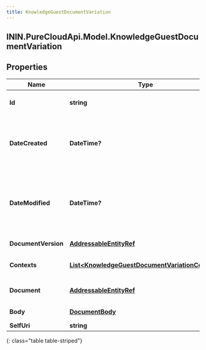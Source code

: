```yaml
---
title: KnowledgeGuestDocumentVariation
---
```

## ININ.PureCloudApi.Model.KnowledgeGuestDocumentVariation

## Properties

|Name | Type | Description | Notes|
|------------ | ------------- | ------------- | -------------|
| **Id** | **string** | The globally unique identifier for the variation. | [optional] |
| **DateCreated** | **DateTime?** | The creation date-time for the document variation. Date time is represented as an ISO-8601 string. For example: yyyy-MM-ddTHH:mm:ss[.mmm]Z | [optional] |
| **DateModified** | **DateTime?** | The last modification date-time for the document variation. Date time is represented as an ISO-8601 string. For example: yyyy-MM-ddTHH:mm:ss[.mmm]Z | [optional] |
| **DocumentVersion** | [**AddressableEntityRef**](AddressableEntityRef.html) | The version of the document. | [optional] |
| **Contexts** | [**List&lt;KnowledgeGuestDocumentVariationContext&gt;**](KnowledgeGuestDocumentVariationContext.html) | The context values associated with the variation. | |
| **Document** | [**AddressableEntityRef**](AddressableEntityRef.html) | The reference to document to which the variation is associated. | [optional] |
| **Body** | [**DocumentBody**](DocumentBody.html) | The content for the variation. | [optional] |
| **SelfUri** | **string** | The URI for this object | [optional] |
{: class="table table-striped"}


